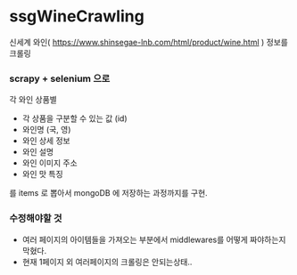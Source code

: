 # ssgWineCrawling
신세계 와인( https://www.shinsegae-lnb.com/html/product/wine.html ) 정보를 크롤링

### scrapy + selenium 으로

각 와인 상품별
* 각 상품을 구분할 수 있는 값 (id)
* 와인명 (국, 영)
* 와인 상세 정보
* 와인 설명
* 와인 이미지 주소
* 와인 맛 특징

를 items 로 뽑아서 mongoDB 에 저장하는 과정까지를 구현.

### 수정해야할 것
+ 여러 페이지의 아이템들을 가져오는 부분에서 middlewares를 어떻게 짜야하는지 막혔다.
+ 현재 1페이지 외 여러페이지의 크롤링은 안되는상태..
